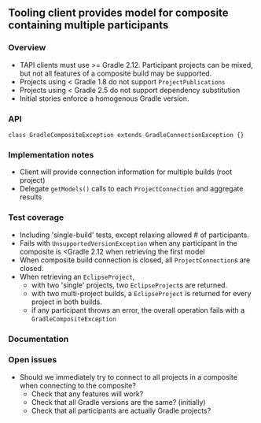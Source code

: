 ## Tooling client provides model for composite containing multiple participants

### Overview

- TAPI clients must use >= Gradle 2.12. Participant projects can be mixed, but not all features of a composite build may be supported.
- Projects using < Gradle 1.8 do not support `ProjectPublications`
- Projects using < Gradle 2.5 do not support dependency substitution
- Initial stories enforce a homogenous Gradle version.

### API

    class GradleCompositeException extends GradleConnectionException {}

### Implementation notes

- Client will provide connection information for multiple builds (root project)
- Delegate `getModels()` calls to each `ProjectConnection` and aggregate results

### Test coverage

- Including 'single-build' tests, except relaxing allowed # of participants.
- Fails with `UnsupportedVersionException` when any participant in the composite is <Gradle 2.12 when retrieving the first model
- When composite build connection is closed, all `ProjectConnection`s are closed.
- When retrieving an `EclipseProject`,
    - with two 'single' projects, two `EclipseProject`s are returned.
    - with two multi-project builds, a `EclipseProject` is returned for every project in both builds.
    - if any participant throws an error, the overall operation fails with a `GradleCompositeException`

### Documentation

### Open issues
- Should we immediately try to connect to all projects in a composite when connecting to the composite?
    - Check that any features will work?
    - Check that all Gradle versions are the same? (initially)
    - Check that all participants are actually Gradle projects?